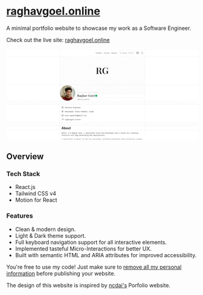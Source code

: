 # [raghavgoel.online](https://www.raghavgoel.online)

A minimal portfolio website to showcase my work as a Software Engineer.

Check out the live site: [raghavgoel.online](https://www.raghavgoel.online)

  <img src="public\portfolio_Screenshot.webp" alt="Screenshot">

## Overview

### Tech Stack

- React.js
- Tailwind CSS v4
- Motion for React

### Features

- Clean & modern design.
- Light & Dark theme support.
- Full keyboard navigation support for all interactive elements.
- Implemented tasteful Micro-Interactions for better UX.
- Built with semantic HTML and ARIA attributes for improved accessibility.


You're free to use my code! Just make sure to <ins>remove all my personal information</ins> before publishing your website.

The design of this website is inspired by [ncdai's](https://github.com/ncdai) Porfolio website.

